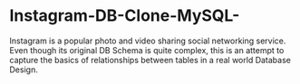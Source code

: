 # Instagram-DB-Clone-MySQL-

Instagram is a popular photo and video sharing social networking service. Even though its original DB Schema is quite complex, this is an attempt to capture the basics of relationships between tables in a real world Database Design.

